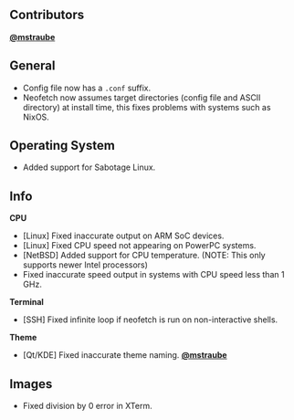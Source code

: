 ## Contributors

**[@mstraube](https://github.com/mstraube)**


## General

- Config file now has a `.conf` suffix.
- Neofetch now assumes target directories (config file and ASCII directory) at install time, this fixes problems with systems such as NixOS.


## Operating System

- Added support for Sabotage Linux.


## Info

**CPU**

- [Linux] Fixed inaccurate output on ARM SoC devices.
- [Linux] Fixed CPU speed not appearing on PowerPC systems.
- [NetBSD] Added support for CPU temperature. (NOTE: This only supports newer Intel processors)
- Fixed inaccurate speed output in systems with CPU speed less than 1 GHz.

**Terminal**

- [SSH] Fixed infinite loop if neofetch is run on non-interactive shells.

**Theme**

- [Qt/KDE] Fixed inaccurate theme naming. **[@mstraube](https://github.com/mstraube)**

## Images

- Fixed division by 0 error in XTerm.
